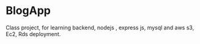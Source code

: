 # BlogApp
Class project,  for learning backend, nodejs , express js, mysql and aws s3, Ec2, Rds deployment.
###

